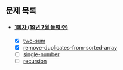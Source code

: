 ## 문제 목록
 - #### [1회차 (19년 7월 둘째 주)](https://github.com/luna-young/LearnAlgorithm/blob/master/문제풀이/JulyWeek2.md)
    - [x] [two-sum](https://leetcode.com/problems/two-sum/description/)
    - [x] [remove-duplicates-from-sorted-array](https://leetcode.com/problems/remove-duplicates-from-sorted-array/description/)
    - [ ] [single-number](https://leetcode.com/problems/single-number/description/)
    - [ ] [recursion](https://www.acmicpc.net/problem/1074)
